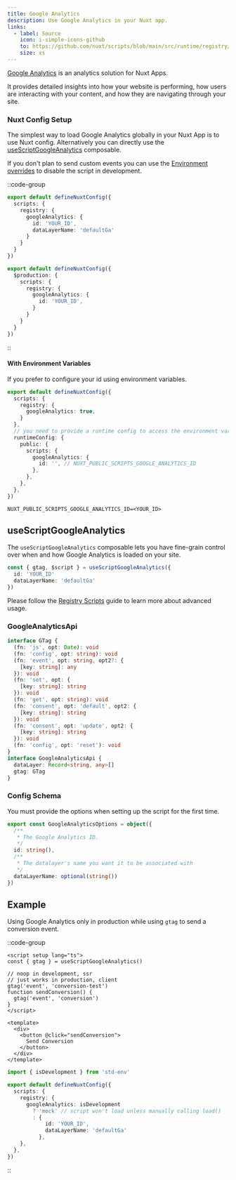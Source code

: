 ```yaml
---
title: Google Analytics
description: Use Google Analytics in your Nuxt app.
links:
  - label: Source
    icon: i-simple-icons-github
    to: https://github.com/nuxt/scripts/blob/main/src/runtime/registry/google-analytics.ts
    size: xs
---
```


[Google Analytics](https://marketingplatform.google.com/about/analytics/) is an analytics solution for Nuxt Apps.

It provides detailed insights into how your website is performing, how users are interacting with your content, and how they are navigating through your site.

### Nuxt Config Setup

The simplest way to load Google Analytics globally in your Nuxt App is to use Nuxt config. Alternatively you can directly
use the [useScriptGoogleAnalytics](#useScriptGoogleAnalytics) composable.

If you don't plan to send custom events you can use the [Environment overrides](https://nuxt.com/docs/getting-started/configuration#environment-overrides) to
disable the script in development.

::code-group

```ts [Always enabled]
export default defineNuxtConfig({
  scripts: {
    registry: {
      googleAnalytics: {
        id: 'YOUR_ID',
        dataLayerName: 'defaultGa'
      }
    }
  }
})
```

```ts [Production only]
export default defineNuxtConfig({
  $production: {
    scripts: {
      registry: {
        googleAnalytics: {
          id: 'YOUR_ID',
        }
      }
    }
  }
})
```

::

#### With Environment Variables

If you prefer to configure your id using environment variables.

```ts [nuxt.config.ts]
export default defineNuxtConfig({
  scripts: {
    registry: {
      googleAnalytics: true,
    }
  },
  // you need to provide a runtime config to access the environment variables
  runtimeConfig: {
    public: {
      scripts: {
        googleAnalytics: {
          id: '', // NUXT_PUBLIC_SCRIPTS_GOOGLE_ANALYTICS_ID
        },
      },
    },
  },
})
```

```text [.env]
NUXT_PUBLIC_SCRIPTS_GOOGLE_ANALYTICS_ID=<YOUR_ID>
```

## useScriptGoogleAnalytics

The `useScriptGoogleAnalytics` composable lets you have fine-grain control over when and how Google Analytics is loaded on your site.

```ts
const { gtag, $script } = useScriptGoogleAnalytics({
  id: 'YOUR_ID'
  dataLayerName: 'defaultGa'
})
```

Please follow the [Registry Scripts](/docs/guides/registry-scripts) guide to learn more about advanced usage.

### GoogleAnalyticsApi

```ts
interface GTag {
  (fn: 'js', opt: Date): void
  (fn: 'config', opt: string): void
  (fn: 'event', opt: string, opt2?: {
    [key: string]: any
  }): void
  (fn: 'set', opt: {
    [key: string]: string
  }): void
  (fn: 'get', opt: string): void
  (fn: 'consent', opt: 'default', opt2: {
    [key: string]: string
  }): void
  (fn: 'consent', opt: 'update', opt2: {
    [key: string]: string
  }): void
  (fn: 'config', opt: 'reset'): void
}
interface GoogleAnalyticsApi {
  dataLayer: Record<string, any>[]
  gtag: GTag
}
```

### Config Schema

You must provide the options when setting up the script for the first time.

```ts
export const GoogleAnalyticsOptions = object({
  /**
   * The Google Analytics ID.
   */
  id: string(),
  /**
   * The datalayer's name you want it to be associated with
   */
  dataLayerName: optional(string())
})
```

## Example

Using Google Analytics only in production while using `gtag` to send a conversion event.

::code-group

```vue [ConversionButton.vue]
<script setup lang="ts">
const { gtag } = useScriptGoogleAnalytics()

// noop in development, ssr
// just works in production, client
gtag('event', 'conversion-test')
function sendConversion() {
  gtag('event', 'conversion')
}
</script>

<template>
  <div>
    <button @click="sendConversion">
      Send Conversion
    </button>
  </div>
</template>
```

```ts [nuxt.config.ts Mock development]
import { isDevelopment } from 'std-env'

export default defineNuxtConfig({
  scripts: {
    registry: {
      googleAnalytics: isDevelopment
        ? 'mock' // script won't load unless manually calling load()
        : {
            id: 'YOUR_ID',
            dataLayerName: 'defaultGa'
          },
    },
  },
})
```

::
